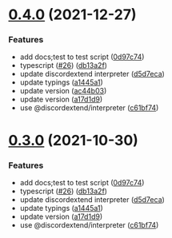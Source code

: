 # [0.4.0](https://github.com/discordextend/discord-oversimplified/compare/0.2.2...0.4.0) (2021-12-27)


### Features

* add docs;test to test script ([0d97c74](https://github.com/discordextend/discord-oversimplified/commit/0d97c744a4b3022b1615a495f9e4f48c8cb902c3))
* typescript ([#26](https://github.com/discordextend/discord-oversimplified/issues/26)) ([db13a2f](https://github.com/discordextend/discord-oversimplified/commit/db13a2f6de346cad8470ab07d8639bb62c9508df))
* update discordextend interpreter ([d5d7eca](https://github.com/discordextend/discord-oversimplified/commit/d5d7eca2bc358ad4b59db01efaafd62bdf8301f4))
* update typings ([a1445a1](https://github.com/discordextend/discord-oversimplified/commit/a1445a14e96bf34640e3435f8b933471425c5a44))
* update version ([ac44b03](https://github.com/discordextend/discord-oversimplified/commit/ac44b0387953d51e2661c60072af887d86dcebc9))
* update version ([a17d1d9](https://github.com/discordextend/discord-oversimplified/commit/a17d1d94cbf8a001307a8ac51320809ffb5999ca))
* use @discordextend/interpreter ([c61bf74](https://github.com/discordextend/discord-oversimplified/commit/c61bf743b81206b2a38e9cc5691f89e09dd9cbb8))



# [0.3.0](https://github.com/discordextend/discord-oversimplified/compare/0.2.2...0.3.0) (2021-10-30)


### Features

* add docs;test to test script ([0d97c74](https://github.com/discordextend/discord-oversimplified/commit/0d97c744a4b3022b1615a495f9e4f48c8cb902c3))
* typescript ([#26](https://github.com/discordextend/discord-oversimplified/issues/26)) ([db13a2f](https://github.com/discordextend/discord-oversimplified/commit/db13a2f6de346cad8470ab07d8639bb62c9508df))
* update discordextend interpreter ([d5d7eca](https://github.com/discordextend/discord-oversimplified/commit/d5d7eca2bc358ad4b59db01efaafd62bdf8301f4))
* update typings ([a1445a1](https://github.com/discordextend/discord-oversimplified/commit/a1445a14e96bf34640e3435f8b933471425c5a44))
* update version ([a17d1d9](https://github.com/discordextend/discord-oversimplified/commit/a17d1d94cbf8a001307a8ac51320809ffb5999ca))
* use @discordextend/interpreter ([c61bf74](https://github.com/discordextend/discord-oversimplified/commit/c61bf743b81206b2a38e9cc5691f89e09dd9cbb8))



